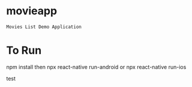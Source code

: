 # movieapp
    Movies List Demo Application
# To Run
npm install 
then
npx react-native run-android
or
npx react-native run-ios

test
